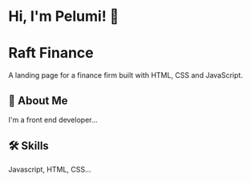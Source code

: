 
# Hi, I'm Pelumi! 👋


# Raft Finance

A landing page for a finance firm built with HTML, CSS and JavaScript.


## 🚀 About Me
I'm a front end developer...


## 🛠 Skills
Javascript, HTML, CSS...



